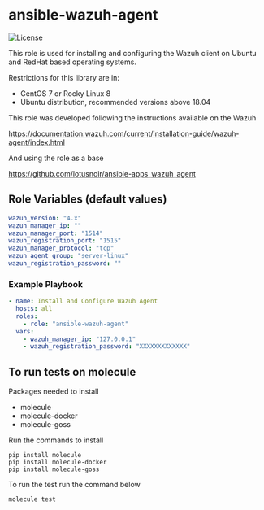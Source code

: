 # ansible-wazuh-agent

[![License](https://img.shields.io/badge/license-Apache--2.0-brightgreen?style=flat)](https://opensource.org/licenses/Apache-2.0)

This role is used for installing and configuring the Wazuh client on Ubuntu and RedHat based operating systems.

Restrictions for this library are in:

* CentOS 7 or Rocky Linux 8
* Ubuntu distribution, recommended versions above 18.04

This role was developed following the instructions available on the Wazuh

https://documentation.wazuh.com/current/installation-guide/wazuh-agent/index.html

And using the role as a base

https://github.com/lotusnoir/ansible-apps_wazuh_agent

## Role Variables (default values)

```yaml
wazuh_version: "4.x"
wazuh_manager_ip: ""
wazuh_manager_port: "1514"
wazuh_registration_port: "1515"
wazuh_manager_protocol: "tcp"
wazuh_agent_group: "server-linux"
wazuh_registration_password: ""
```

### Example Playbook

```yaml
- name: Install and Configure Wazuh Agent
  hosts: all
  roles:
    - role: "ansible-wazuh-agent"
  vars:
    - wazuh_manager_ip: "127.0.0.1"
    - wazuh_registration_password: "XXXXXXXXXXXXX"
```

## To run tests on molecule

Packages needed to install

* molecule
* molecule-docker
* molecule-goss

Run the commands to install

```
pip install molecule
pip install molecule-docker
pip install molecule-goss
```

To run the test run the command below

```
molecule test
```